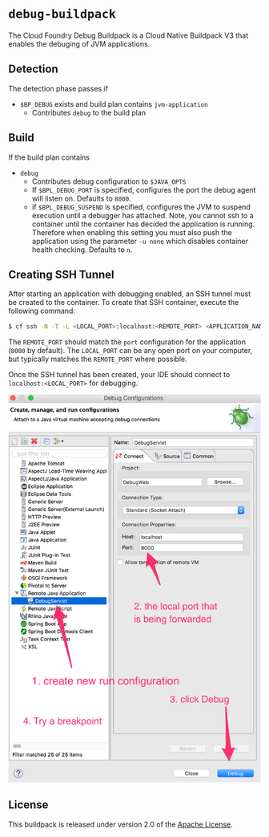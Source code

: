 # `debug-buildpack`
The Cloud Foundry Debug Buildpack is a Cloud Native Buildpack V3 that enables the debuging of JVM applications.

## Detection
The detection phase passes if

* `$BP_DEBUG` exists and build plan contains `jvm-application`
  * Contributes `debug` to the build plan

## Build
If the build plan contains

* `debug`
  * Contributes debug configuration to `$JAVA_OPTS`
  * If `$BPL_DEBUG_PORT` is specified, configures the port the debug agent will listen on.  Defaults to `8000`.
  * if `$BPL_DEBUG_SUSPEND` is specified, configures the JVM to suspend execution until a debugger has attached.  Note, you cannot ssh to a container until the container has decided the application is running.  Therefore when enabling this setting you must also push the application using the parameter `-u none` which disables container health checking.  Defaults to `n`.

## Creating SSH Tunnel
After starting an application with debugging enabled, an SSH tunnel must be created to the container.  To create that SSH container, execute the following command:

```bash
$ cf ssh -N -T -L <LOCAL_PORT>:localhost:<REMOTE_PORT> <APPLICATION_NAME>
```

The `REMOTE_PORT` should match the `port` configuration for the application (`8000` by default).  The `LOCAL_PORT` can be any open port on your computer, but typically matches the `REMOTE_PORT` where possible.

Once the SSH tunnel has been created, your IDE should connect to `localhost:<LOCAL_PORT>` for debugging.

![Eclipse Configuration](eclipse.png)

## License
This buildpack is released under version 2.0 of the [Apache License][a].

[a]: http://www.apache.org/licenses/LICENSE-2.0

